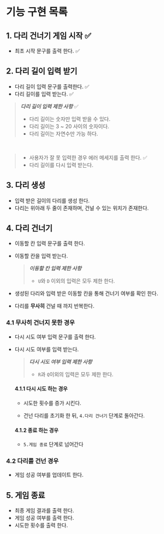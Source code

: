 # 기능 구현 목록

## 1. 다리 건너기 게임 시작 ✅

- 최초 시작 문구를 출력 한다. ✅

## 2. 다리 길이 입력 받기

- 다리 길이 입력 문구를 출력한다. ✅
- 다리 길이를 입력 받는다. ✅

> ***다리 길이 입력 제한 사항*** ✅
>
> - 다리 길이는 숫자만 입력 받을 수 있다.
> - 다리 길이는 3 ~ 20 사이의 숫자이다.
> - 다리 길이는 자연수만 가능 하다.

<br>

> - 사용자가 잘 못 입력한 경우 에러 메세지를 출력 한다. ✅
> - 다리 길이를 다시 입력 받는다.

## 3. 다리 생성

- 입력 받은 길이의 다리를 생성 한다.
- 다리는 위아래 두 줄이 존재하며, 건널 수 있는 위치가 존재한다.

## 4. 다리 건너기

- 이동할 칸 입력 문구를 출력 한다.

- 이동할 칸을 입력 받는다.

  > ***이동할 칸 입력 제한 사항***
  >
  > - `U`와 `D` 이외의 입력은 모두 제한 한다.

- 생성된 다리와 입력 받은 이동할 칸을 통해 건너기 여부를 확인 한다.

- 다리를 **무사히** 건널 때 까지 반복한다.

### 4.1 무사히 건너지 못한 경우

- 다시 시도 여부 입력 문구를 출력 한다.

- 다시 시도 여부를 입력 받는다.

  > ***다시 시도 여부 입력 제한 사항***
  >
  > - `R`과 `Q`이외의 입력은 모두 제한 한다.

  #### 4.1.1 다시 시도 하는 경우

  - 시도한 횟수를 증가 시킨다.

  - 건넌 다리를 초기화 한 뒤, `4.다리 건너기` 단계로 돌아간다.

  #### 4.1.2 종료 하는 경우

  - `5.게임 종료` 단계로 넘어간다

### 4.2 다리를 건넌 경우

- 게임 성공 여부를 업데이트 한다.

## 5. 게임 종료

- 최종 게임 결과를 출력 한다.
- 게임 성공 여부를 출력 한다.
- 시도한 횟수를 출력 한다.

